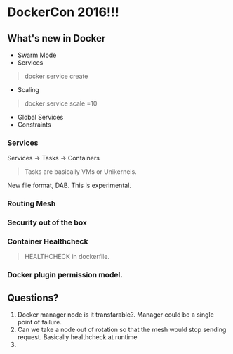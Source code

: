 # DockerCon 2016!!!

## What's new in Docker
* Swarm Mode
* Services
> docker service create
* Scaling
> docker service scale <service-name>=10
* Global Services
* Constraints

### Services
Services -> Tasks -> Containers
> Tasks are basically VMs or Unikernels.

New file format, DAB. This is experimental.

### Routing Mesh
### Security out of the box

### Container Healthcheck
>HEALTHCHECK in dockerfile.

### Docker plugin permission model.


## Questions?
1. Docker manager node is it transfarable?. Manager could be a single point of failure.
2. Can we take a node out of rotation so that the mesh would stop sending request. Basically healthcheck at runtime
3.  
